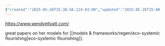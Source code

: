 ```yaml
---
{"created":"2025-05-26T15:38:56.124-03:00","updated":"2025-05-26T15:40:11.427-03:00","tags":["person","regen","research","design","alchemy"],"notestage":["🌱"],"dg-publish":true,"permalink":"/people/references/regen/wendy-ellyatt/","dgPassFrontmatter":true}
---
```


https://www.wendyellyatt.com/

great papers on her models for [[models & frameworks/regen/eco-systemic flourishing\|eco-systemic flourishing]].